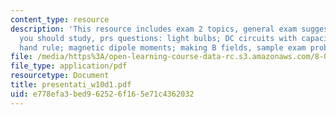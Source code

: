 ```yaml
---
content_type: resource
description: 'This resource includes exam 2 topics, general exam suggestions, what
  you should study, prs questions: light bulbs; DC circuits with capacitors; right
  hand rule; magnetic dipole moments; making B fields, sample exam problems and solutions.'
file: /media/https%3A/open-learning-course-data-rc.s3.amazonaws.com/8-02t-electricity-and-magnetism-spring-2005/e778efa3bed962526f165e71c4362032_presentati_w10d1.pdf
file_type: application/pdf
resourcetype: Document
title: presentati_w10d1.pdf
uid: e778efa3-bed9-6252-6f16-5e71c4362032
---
```

